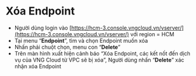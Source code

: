 # Xóa Endpoint

* Người dùng login vào [https://hcm-3.console.vngcloud.vn/vserver/](https://hcm-3.console.vngcloud.vn/vserver/) với region = HCM
* Tại menu “**Endpoint**”, tìm và chọn Endpoint muốn xóa
* Nhấn phải chuột chọn, menu con “**Delete**”
* Trên màn hình xuất hiện cảnh báo “Xóa Endpoint, các kết nốt đến dịch vụ của VNG Cloud từ VPC sẽ bị xóa”, Người dùng nhấn “**Delete**” xác nhận xóa Endpoint

